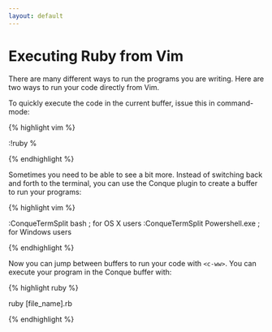 ```yaml
---
layout: default
---
```


# Executing Ruby from Vim
There are many different ways to run the programs you are writing. Here
are two ways to run your code directly from Vim.

To quickly execute the code in the current buffer, issue this in
command-mode:

{% highlight vim %}

:!ruby %

{% endhighlight %}

Sometimes you need to be able to see a bit more. Instead of switching
back and forth to the terminal, you can use the Conque plugin to create 
a buffer to run your programs:

{% highlight vim %}

:ConqueTermSplit bash ; for OS X users
:ConqueTermSplit Powershell.exe ; for Windows users


{% endhighlight %}

Now you can jump between buffers to run your code with `<c-ww>`. You can
execute your program in the Conque buffer with:

{% highlight ruby %}

ruby [file_name].rb

{% endhighlight %}

